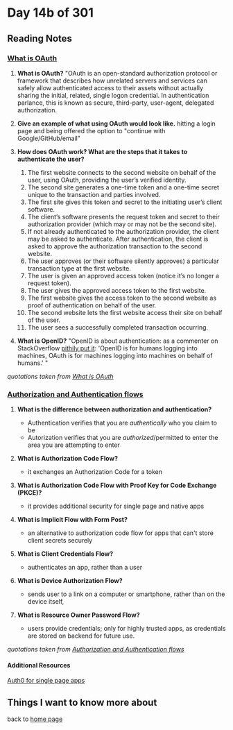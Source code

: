 # Day 14b of 301

## Reading Notes

### [What is OAuth](https://www.csoonline.com/article/3216404/what-is-oauth-how-the-open-authorization-framework-works.html)

1. **What is OAuth?** "OAuth is an open-standard authorization protocol or framework that describes how unrelated servers and services can safely allow authenticated access to their assets without actually sharing the initial, related, single logon credential. In authentication parlance, this is known as secure, third-party, user-agent, delegated authorization.

2. **Give an example of what using OAuth would look like.** hitting a login page and being offered the option to "continue with Google/GitHub/email"

3. **How does OAuth work? What are the steps that it takes to authenticate the user?**

   1. The first website connects to the second website on behalf of the user, using OAuth, providing the user’s verified identity.
   2. The second site generates a one-time token and a one-time secret unique to the transaction and parties involved.
   3. The first site gives this token and secret to the initiating user’s client software.
   4. The client’s software presents the request token and secret to their authorization provider (which may or may not be the second site).
   5. If not already authenticated to the authorization provider, the client may be asked to authenticate. After authentication, the client is asked to approve the authorization transaction to the second website.
   6. The user approves (or their software silently approves) a particular transaction type at the first website.
   7. The user is given an approved access token (notice it’s no longer a request token).
   8. The user gives the approved access token to the first website.
   9. The first website gives the access token to the second website as proof of authentication on behalf of the user.
   10. The second website lets the first website access their site on behalf of the user.
   11. The user sees a successfully completed transaction occurring.

4. **What is OpenID?** "OpenID is about authentication: as a commenter on StackOverflow [pithily put it](https://stackoverflow.com/questions/4230821/if-openid-is-dead-what-is-out-there-to-take-its-place/4230970#4230970): 'OpenID is for humans logging into machines, OAuth is for machines logging into machines on behalf of humans.' "

_quotations taken from [What is OAuth](https://www.csoonline.com/article/3216404/what-is-oauth-how-the-open-authorization-framework-works.html)_

### [Authorization and Authentication flows](https://auth0.com/docs/flows)

1. **What is the difference between authorization and authentication?**

   - Authentication verifies that you are _authentically_ who you claim to be
   - Autorization verifies that you are _authorized_/permitted to enter the area you are attempting to enter

2. **What is Authorization Code Flow?**

   - it exchanges an Authorization Code for a token

3. **What is Authorization Code Flow with Proof Key for Code Exchange (PKCE)?**

   - it provides additional security for single page and native apps

4. **What is Implicit Flow with Form Post?**

   - an alternative to authorization code flow for apps that can't store client secrets securely

5. **What is Client Credentials Flow?**

   - authenticates an app, rather than a user

6. **What is Device Authorization Flow?**

   - sends user to a link on a computer or smartphone, rather than on the device itself,

7. **What is Resource Owner Password Flow?**
   - users provide credentials; only for highly trusted apps, as credentials are stored on backend for future use.

_quotations taken from [Authorization and Authentication flows](https://auth0.com/docs/flows)_

#### Additional Resources

[Auth0 for single page apps](https://auth0.com/docs/libraries/auth0-react)

## Things I want to know more about

back to [home page](README.md)
